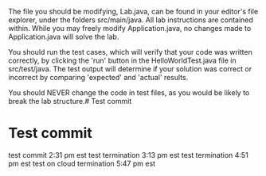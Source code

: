 The file you should be modifying, Lab.java, can be found in your editor's file explorer, under the folders src/main/java. All lab instructions are contained within. While you may freely modify Application.java, no changes made to Application.java will solve the lab.

You should run the test cases, which will verify that your code was written correctly, by clicking the 'run' button in the HelloWorldTest.java file in src/test/java. The test output will determine if your solution was correct or incorrect by comparing 'expected' and 'actual' results.

You should NEVER change the code in test files, as you would be likely to break the lab structure.# Test commit
# Test commit
test commit 2:31 pm est
test termination 3:13 pm est
test termination 4:51 pm est
test on cloud termination 5:47 pm est